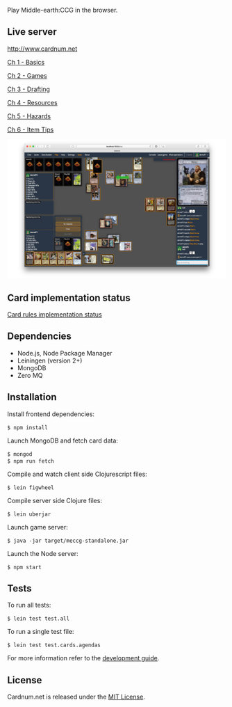 

Play Middle-earth:CCG in the browser.

## Live server

http://www.cardnum.net

[Ch 1 - Basics](https://www.youtube.com/watch?v=NVUjf6YrL_A)

[Ch 2 - Games](https://www.youtube.com/watch?v=kMNXLibDVGE)

[Ch 3 - Drafting](https://www.youtube.com/watch?v=r5tFzhFe6-E)

[Ch 4 - Resources](https://www.youtube.com/watch?v=3-DuGG2NNAc)

[Ch 5 - Hazards](https://www.youtube.com/watch?v=cy8lLzPUBlE)

[Ch 6 - Item Tips](https://www.youtube.com/watch?v=QCURuej2IsY)

![screenshot](/resources/public/img/meccg_shot2.jpg)

## Card implementation status

[Card rules implementation status](https://docs.google.com/spreadsheets/d/1Ly2RVe4QZRhN6TUfV1YO9DuuYvywzMnnaCunQapzzfs/edit?usp=sharing)


## Dependencies

* Node.js, Node Package Manager
* Leiningen (version 2+)
* MongoDB
* Zero MQ


## Installation

Install frontend dependencies:

```
$ npm install
```

Launch MongoDB and fetch card data:

```
$ mongod
$ npm run fetch
```

Compile and watch client side Clojurescript files:

```
$ lein figwheel
```

Compile server side Clojure files:

```
$ lein uberjar
```

Launch game server:

```
$ java -jar target/meccg-standalone.jar
```

Launch the Node server:

```
$ npm start
```

## Tests

To run all tests:

```
$ lein test test.all
```

To run a single test file:
```
$ lein test test.cards.agendas
```


For more information refer to the [development guide](https://github.com/rezwits/meccg/wiki/Getting-Started-with-Development).

## License

Cardnum.net is released under the [MIT License](http://www.opensource.org/licenses/MIT).
